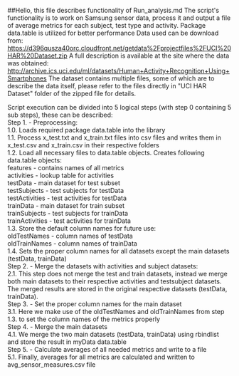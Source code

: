 ##Hello, this file describes functionality of Run_analysis.md
The script's functionality is to work on Samsung sensor data, process it and output a file of average metrics for each subject, test type and activity.
Package data.table is utilized for better performance
Data used can be download from:
https://d396qusza40orc.cloudfront.net/getdata%2Fprojectfiles%2FUCI%20HAR%20Dataset.zip 
A full description is available at the site where the data was obtained:
http://archive.ics.uci.edu/ml/datasets/Human+Activity+Recognition+Using+Smartphones
The dataset contains multiple files, some of which are to describe the data itself, please refer to the files directly in "UCI HAR Dataset" folder of the
 zipped file for details.

Script execution can be divided into 5 logical steps (with step 0 containing 5 sub steps), these can be described:  
Step 1. - Preprocessing:  
		1.0. Loads required package data.table into the library  
		1.1. Process x_test.txt and x_train.txt files into csv files and writes them in x_test.csv and x_train.csv in their respective folders  
		1.2. Load all necessary files to data.table objects. Creates following data.table objects:  
			features - contains names of all metrics  
			activities - lookup table for activities  
			testData - main dataset for test subset  
			testSubjects - test subjects for testData  
			testActivities - test activities for testData  
			trainData - main dataset for train subset  
			trainSubjects - test subjects for trainData  
			trainActivities - test activities for trainData  
		1.3. Store the default column names for future use:  
			oldTestNames - column names of testData  
			oldTrainNames - column names of trainData  
		1.4. Sets the proper column names for all datasets except the main datasets (testData, trainData)  
Step 2. - Merge the datasets with activities and subject datasets:  
		2.1. This step does not merge the test and train datasets, instead we merge both main datasets to their respective activities and testsubject datasets.  
		The merged results are stored in the original respective datasets (testData, trainData).  
Step 3. - Set the proper column names for the main dataset  
		3.1. Here we make use of the oldTestNames and oldTrainNames from step 1.3. to set the column names of the metrics properly  
Step 4. - Merge the main datasets  
		4.1. We merge the two main datasets (testData, trainData) using rbindlist and store the result in myData data.table  
Step 5. - Calculate averages of all needed metrics and write to a file  
		5.1. Finally, averages for all metrics are calculated and written to avg_sensor_measures.csv file  